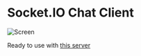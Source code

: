 # Socket.IO Chat Client

![Screen](http://keepe.rs/projects/socket-chat/screen.png)

Ready to use with [this server](https://github.com/matiastucci/socket-chat-server)